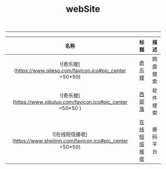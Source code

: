 ﻿---
title: "webSite"
slug: "website"
---

***

| 名称 | 标题 | 描述 |
| :---: | :---: | :---: |
![奇乐搜](https://www.qileso.com/favicon.ico#pic_center =50*50) | [奇乐搜](https://www.qileso.com/) | 网盘搜索 |
![奇乐搜](https://www.xibuluo.com/favicon.ico#pic_center =50*50 )| [西部落](https://www.xibuluo.com/) | 软件搜索 |
![在线短信接收](https://www.shejiinn.com/favicon.ico#pic_center =50*50) |[在线短信接收](https://www.shejiinn.com)| 接码平台 |


